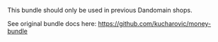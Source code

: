 This bundle should only be used in previous Dandomain shops.

See original bundle docs here: https://github.com/kucharovic/money-bundle